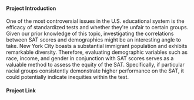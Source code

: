 #### Project Introduction
One of the most controversial issues in the U.S. educational system is the efficacy of standardized tests and whether they're unfair to certain groups. Given our prior knowledge of this topic, investigating the correlations between SAT scores and demographics might be an interesting angle to take. New York City boasts a substantial immigrant population and exhibits remarkable diversity. Therefore, evaluating demographic variables such as race, income, and gender in conjunction with SAT scores serves as a valuable method to assess the equity of the SAT. Specifically, if particular racial groups consistently demonstrate higher performance on the SAT, it could potentially indicate inequities within the test.

#### Project Link
